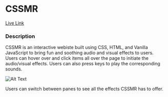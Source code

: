 <h1>CSSMR</h1>

<a href="https://hquddus93.github.io/CSSMR/">Live Link</a>

<h3>Description</h3>
<p>CSSMR is an interactive webiste built using CSS, HTML, and Vanilla JavaScript to bring fun and soothing audio and visual effects to users. Users can hover over and click items all over the page to initiate the audio/visual effects. Users can also press keys to play the corresponding sounds.</p>

![Alt Text](https://media.giphy.com/media/IbrVzPiDApvAtaqR0F/giphy.gif)

<p>Users can switch between panes to see all the effects CSSMR has to offer.</p>
